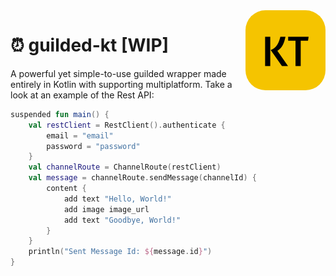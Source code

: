 <img align="right" src="./.github/logo.png" style="border-radius: 32px; display: block;text-align:center;margin: 0 auto" alt="Guilded KT" width=128px height=128px/>

# ⏰ guilded-kt [WIP]
 A powerful yet simple-to-use guilded wrapper made entirely in Kotlin with supporting multiplatform. Take a look at
an example of the Rest API:

```kotlin
suspended fun main() {
    val restClient = RestClient().authenticate {
        email = "email"
        password = "password"
    }
    val channelRoute = ChannelRoute(restClient)
    val message = channelRoute.sendMessage(channelId) {
        content {
            add text "Hello, World!"
            add image image_url
            add text "Goodbye, World!"
        }
    }
    println("Sent Message Id: ${message.id}")
}
```

